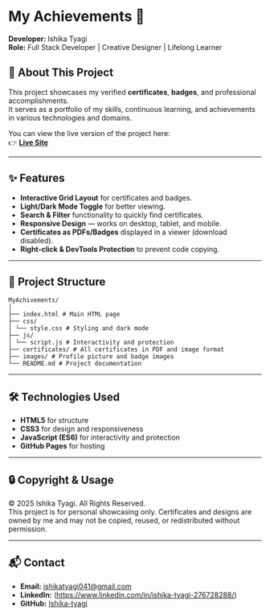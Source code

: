# My Achievements 🌟

**Developer:** Ishika Tyagi  
**Role:** Full Stack Developer | Creative Designer | Lifelong Learner  

## 📖 About This Project
This project showcases my verified **certificates**, **badges**, and professional accomplishments.  
It serves as a portfolio of my skills, continuous learning, and achievements in various technologies and domains.

You can view the live version of the project here:  
👉 **[Live Site](https://ishika-tyagi.github.io/MyAchivements/)**

---

## ✨ Features
- **Interactive Grid Layout** for certificates and badges.
- **Light/Dark Mode Toggle** for better viewing.
- **Search & Filter** functionality to quickly find certificates.
- **Responsive Design** — works on desktop, tablet, and mobile.
- **Certificates as PDFs/Badges** displayed in a viewer (download disabled).
- **Right-click & DevTools Protection** to prevent code copying.

---

## 📂 Project Structure
```
MyAchivements/
│
├── index.html # Main HTML page
├── css/
│ └── style.css # Styling and dark mode
├── js/
│ └── script.js # Interactivity and protection
├── certificates/ # All certificates in PDF and image format
├── images/ # Profile picture and badge images
└── README.md # Project documentation
```



---

## 🛠️ Technologies Used
- **HTML5** for structure
- **CSS3** for design and responsiveness
- **JavaScript (ES6)** for interactivity and protection
- **GitHub Pages** for hosting

---

## 🔒 Copyright & Usage
© 2025 Ishika Tyagi. All Rights Reserved.  
This project is for personal showcasing only. Certificates and designs are owned by me and may not be copied, reused, or redistributed without permission.

---

## 📬 Contact
- **Email:** ishikatyagi041@gmail.com  
- **LinkedIn:** (https://www.linkedin.com/in/ishika-tyagi-276728288/)  
- **GitHub:** [Ishika-tyagi](https://github.com/Ishika-tyagi)
